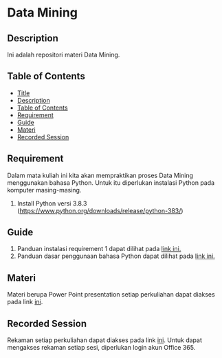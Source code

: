 # Data Mining

## Description

Ini adalah repositori materi Data Mining.

## Table of Contents

- [Title](#title)
- [Description](#description)
- [Table of Contents](#table-of-contents)
- [Requirement](#requirement)
- [Guide](#guide)
- [Materi](#materi)
- [Recorded Session](#recorded-session)

## Requirement

Dalam mata kuliah ini kita akan mempraktikan proses Data Mining menggunakan bahasa Python. Untuk itu diperlukan instalasi Python pada komputer masing-masing.
1. Install Python versi 3.8.3 (https://www.python.org/downloads/release/python-383/)


## Guide

1. Panduan instalasi requirement 1 dapat dilihat pada <a href="https://github.com/mdsatria/datamining/blob/master/panduan/Panduan%20Install%20Python.pdf">link ini.</a>
2. Panduan dasar penggunaan bahasa Python dapat dilihat pada <a href="https://github.com/mdsatria/datamining/blob/master/code/1.%20Panduan%20Python.ipynb">link ini.</a>


## Materi

Materi berupa Power Point presentation setiap perkuliahan dapat diakses pada link <a href="https://github.com/mdsatria/datamining/tree/master/materi">ini</a>.


## Recorded Session

Rekaman setiap perkuliahan dapat diakses pada link <a href="bit.ly/marBelajar">ini</a>. Untuk dapat mengakses rekaman setiap sesi, diperlukan login akun Office 365.

